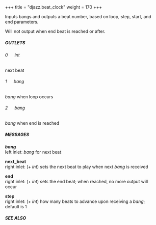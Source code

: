 +++
title = "djazz.beat_clock"
weight = 170
+++

Inputs bangs and outputs a beat number, based on loop, step, start, and end parameters.  
  
Will not output when end beat is reached or after.  
  
##### OUTLETS  
  
###### 0 &emsp;  _int_  
next beat  
  
###### 1 &emsp;  _bang_  
_bang_ when loop occurs  
  
###### 2 &emsp;  _bang_  
_bang_ when end is reached  
  
##### MESSAGES   
  
**_bang_**  
left inlet: _bang_ for next beat  
  
**next_beat**  
right inlet: (+ _int_) sets the next beat to play when next _bang_ is received  
  
**end**  
right inlet: (+ _int_) sets the end beat; when reached, no more output will occur  
  
**step**  
right inlet: (+ _int_) how many beats to advance upon receiving a _bang_; default is 1  
  
##### SEE ALSO  
